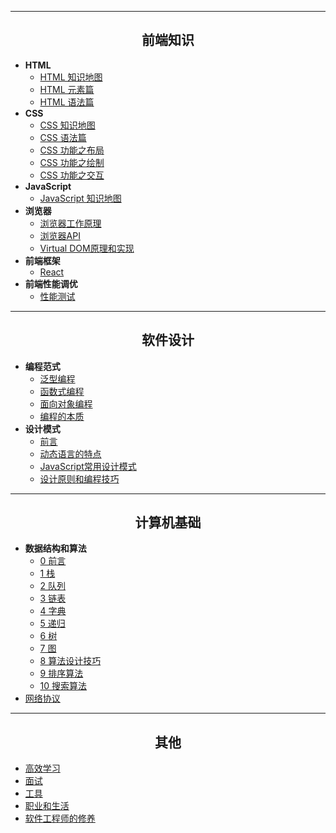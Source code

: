 <hr/>
<h2 align="center"> 前端知识</h2>

- **HTML** 
    - [HTML 知识地图](HTML/readme.md)
    - [HTML 元素篇](HTML/element.md)
    - [HTML 语法篇](HTML/grammar.md)
- **CSS**
    - [CSS 知识地图](CSS/readme.md)
    - [CSS 语法篇](CSS/grammar.md)
    - [CSS 功能之布局](CSS/layout.md)
    - [CSS 功能之绘制](CSS/draw.md)
    - [CSS 功能之交互](CSS/interactive.md)
- **JavaScript**    
    - [JavaScript 知识地图](JavaScript/readme.md)
- **浏览器**
    - [浏览器工作原理](Browser/principle)
    - [浏览器API](Browser/api.md)
    - [Virtual DOM原理和实现]()
- **前端框架**
    - [React]()
- **前端性能调优**
    - [性能测试]()

<hr/>
<h2 align="center"> 软件设计</h2>

- **编程范式**
    - [ 泛型编程](Programming-Paradigm/readme.md)
    - [ 函数式编程]()
    - [ 面向对象编程]()
    - [ 编程的本质]()
- **设计模式**
    - [前言](Design-Patterns/readme.md)
    - [动态语言的特点](Design-Patterns/dynamic-language.md)
    - [JavaScript常用设计模式](Design-Patterns/patterns.md)
    - [设计原则和编程技巧](Design-Patterns/programme-skill.md)

<hr/>
<h2 align="center"> 计算机基础</h2>

- **数据结构和算法**
    - [0 前言](DSA/readme.md)
    - [1 栈](DSA/stack.md)
    - [2 队列](DSA/queue.md)
    - [3 链表](DSA/linked-list.md)
    - [4 字典](DSA/dictionary.md)
    - [5 递归](DSA/recursion.md)
    - [6 树](DSA/tree.md)
    - [7 图](DSA/graph.md)
    - [8 算法设计技巧](DSA/algorithms-design.md)
    - [9 排序算法](DSA/sort.md)
    - [10 搜索算法](DSA/search.md)
- [网络协议]()

<hr/>
<h2 align="center"> 其他</h2>
 
- [高效学习](Other/study.md)
- [面试](Other/interview.md)
- [工具](Other/tools.md)
- [职业和生活](Other/life-and-career.md)
- [软件工程师的修养]()






